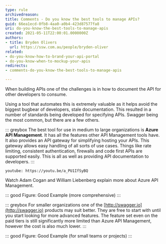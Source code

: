 ```yaml
---
type: rule
archivedreason: 
title: Comments - Do you know the best tools to manage APIs?
guid: 66ea1ecd-0fb8-4aa0-a0b4-423d87577fa8
uri: do-you-know-the-best-tools-to-manage-apis
created: 2021-05-11T22:00:01.0000000Z
authors:
- title: Bryden Olivers
  url: https://ssw.com.au/people/bryden-oliver
related:
- do-you-know-how-to-brand-your-api-portal
- do-you-know-when-to-mockup-your-apis
redirects:
- comments-do-you-know-the-best-tools-to-manage-apis

---
```


When building APIs one of the challenges is in how to document the API for other developers to consume. 
<!--endintro-->

Using a tool that automates this is extremely valuable as it helps avoid the biggest bugbear of developers, stale documentation. This resulted in a number of standards being developed for specifying APIs. Swagger being the most common, but there are a few others.

::: greybox
The best tool for use in medium to large organizations is **Azure API Management**. It has all the features other API Management tools have. It also provides an API gateway for simplifying hosting your APIs. This gateway allows easy handling of all sorts of use cases. Things like rate limiting, consistent authentication, firewalls and code first APIs are supported easily. This is all as well as providing API documentation to developers.
:::

`youtube: https://youtu.be/a_PU1IfSyBQ`

Watch Adam Cogan and William Liebenberg explain more about Azure API Management.

::: good
Figure: Good Example (more comprehensive)
:::	

::: greybox
For smaller organizations one of the [http://swagger.io](http://swagger.io) products may suit better. They are free to start with until you start looking for more advanced features. The feature set even on the paid tiers is still significantly more limited than Azure API Management, however the cost is also much lower.
:::

::: good
Figure:	Good Example (for small teams or projects)
:::
